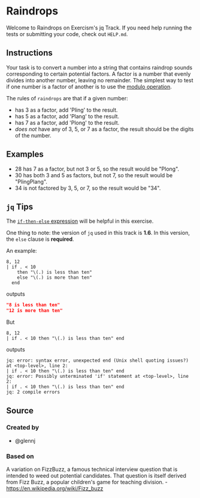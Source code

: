 # Raindrops

Welcome to Raindrops on Exercism's jq Track.
If you need help running the tests or submitting your code, check out `HELP.md`.

## Instructions

Your task is to convert a number into a string that contains raindrop sounds corresponding to certain potential factors.
A factor is a number that evenly divides into another number, leaving no remainder.
The simplest way to test if one number is a factor of another is to use the [modulo operation][modulo].

The rules of `raindrops` are that if a given number:

- has 3 as a factor, add 'Pling' to the result.
- has 5 as a factor, add 'Plang' to the result.
- has 7 as a factor, add 'Plong' to the result.
- _does not_ have any of 3, 5, or 7 as a factor, the result should be the digits of the number.

## Examples

- 28 has 7 as a factor, but not 3 or 5, so the result would be "Plong".
- 30 has both 3 and 5 as factors, but not 7, so the result would be "PlingPlang".
- 34 is not factored by 3, 5, or 7, so the result would be "34".

[modulo]: https://en.wikipedia.org/wiki/Modulo_operation

## `jq` Tips

The [`if-then-else` expression][if] will be helpful in this exercise.

One thing to note: the version of `jq` used in this track is **1.6**.
In this version, the `else` clause is **required**.

An example:

```jq
8, 12
| if . < 10
    then "\(.) is less than ten"
    else "\(.) is more than ten"
  end
```

outputs

```json
"8 is less than ten"
"12 is more than ten"
```

But

```jq
8, 12
| if . < 10 then "\(.) is less than ten" end
```

outputs

```none
jq: error: syntax error, unexpected end (Unix shell quoting issues?) at <top-level>, line 2:
| if . < 10 then "\(.) is less than ten" end
jq: error: Possibly unterminated 'if' statement at <top-level>, line 2:
| if . < 10 then "\(.) is less than ten" end
jq: 2 compile errors
```

[if]: https://stedolan.github.io/jq/manual/v1.6/#if-then-else

## Source

### Created by

- @glennj

### Based on

A variation on FizzBuzz, a famous technical interview question that is intended to weed out potential candidates. That question is itself derived from Fizz Buzz, a popular children's game for teaching division. - https://en.wikipedia.org/wiki/Fizz_buzz